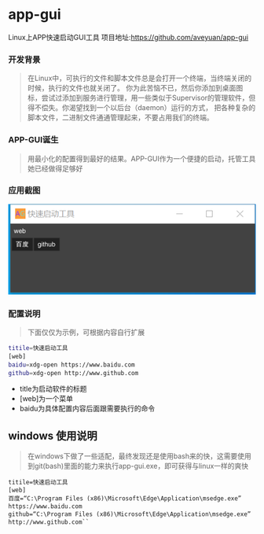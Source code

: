 # app-gui
Linux上APP快速启动GUI工具
项目地址:https://github.com/aveyuan/app-gui
### 开发背景
>在Linux中，可执行的文件和脚本文件总是会打开一个终端，当终端关闭的时候，执行的文件也就关闭了。
你为此苦恼不已，然后你添加到桌面图标，尝试过添加到服务进行管理，用一些类似于Supervisor的管理软件，但得不偿失。你渴望找到一个以后台（daemon）运行的方式，
把各种复杂的脚本文件，二进制文件通通管理起来，不要占用我们的终端。

### APP-GUI诞生
>用最小化的配置得到最好的结果。APP-GUI作为一个便捷的启动，托管工具她已经做得足够好


### 应用截图
![avatar](./img/soft.png)
### 配置说明
>下面仅仅为示例，可根据内容自行扩展
```bash
titile=快速启动工具
[web]
baidu=xdg-open https://www.baidu.com
github=xdg-open http://www.github.com

```
- title为启动软件的标题
- [web]为一个菜单
- baidu为具体配置内容后面跟需要执行的命令

## windows 使用说明
>在windows下做了一些适配，最终发现还是使用bash来的快，这需要使用到git(bash)里面的能力来执行app-gui.exe，即可获得与linux一样的爽快

```
titile=快速启动工具
[web]
百度=“C:\Program Files (x86)\Microsoft\Edge\Application\msedge.exe” https://www.baidu.com
github=“C:\Program Files (x86)\Microsoft\Edge\Application\msedge.exe” http://www.github.com``

```



